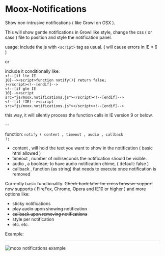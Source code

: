 Moox-Notifications
==================

Show non-intrusive notifications ( like Growl on OSX ).

This will show gentle notifications in Growl like style, change the css ( or sass ) file to position and style the notification panel.

usage: 
include the js with <code>&lt;script&gt;</code> tag as usual. ( will cause errors in IE < 9 )

or

include it conditionally like:<br/>
<code>&lt;!--[if lte IE 10]--&gt;&lt;script&gt;function notify(){ return false; }&lt;/script&gt;&lt;!--[endif]--&gt;</code><br/>
<code>&lt;!--[if gte IE 10]--&gt;&lt;script src="js/moox.notifications.js"&gt;&lt;/script&gt;&lt;!--[endif]--&gt;</code><br/>
<code>&lt;!--[if !IE]--&gt;&lt;script src="js/moox.notifications.js"&gt;&lt;/script&gt;&lt;!--[endif]--&gt;</code>

this way, it will silently process the function calls in IE version 9 or below.

--

function: <code>notify ( content , timeout , audio , callback );</code>
- content , will hold the text you want to show in the notification ( basic html allowed )
- timeout , number of milliseconds the notification should be visible.
- audio , a boolean; to have audio notification chime, ( default: false )
- callback , function (as string) that needs to execute once notification is removed

Currently basic functionality. ~~Check back later for cross browser support~~ now supports ( FireFox, Chrome, Opera and IE10 or higher ) and more options like:

- sticky notifications
- ~~play audio upon showing notification~~
- ~~callback upon removing notifications~~
- style per notification
- etc. etc.

Example:<hr/>
![moox notifications example](https://cloud.githubusercontent.com/assets/6317005/5599985/760fb3f4-92d1-11e4-8cc7-9e3918c41357.gif)
